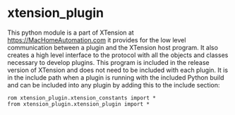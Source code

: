 # xtension_plugin
This python module is a part of XTension at https://MacHomeAutomation.com it provides for the low level communication between a plugin and the XTension host program. It also creates a high level interface to the protocol with all the objects and classes necessary to develop plugins.
This program is included in the release version of XTension and does not need to be included with each plugin. It is in the include path when a plugin is running with the included Python build and can be included into any plugin by adding this to the include section:

```
rom xtension_plugin.xtension_constants import *
from xtension_plugin.xtension_plugin import *
```
